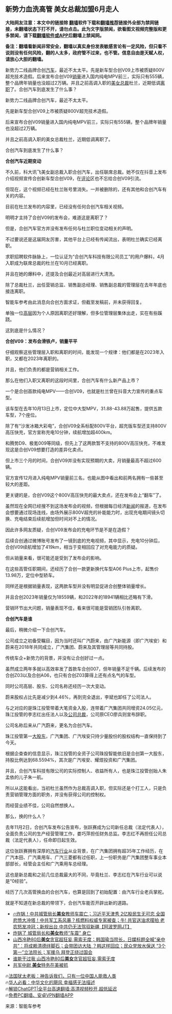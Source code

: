  <!-- 面包屑导航 --> <h2>新势力血洗高管 美女总裁加盟6月走人</h2> <p class="notice"><b>大陆网友注意：本文中的链接除 <a href="https://github.com/bannedbook/fanqiang" >翻墙</a>软件下载和<a href="https://github.com/killgcd/justmysocks/blob/master/README.md">翻墙推荐</a>链接外全部为禁网链接，未翻墙状态下打不开，请勿点击。此为文字版禁闻，欲看图文视频完整版和更多禁闻，请下载<a href="https://github.com/bannedbook/fanqiang">翻墙软件或APP</a>后翻墙上禁闻网。</p><p>备注：翻墙看新闻非常安全，翻墙以真实身份发表敏感言论有一定风险，但只看不说则没有任何风险，翻的人太多，政府管不过来，也不管。信息自由是天赋人权，请放心大胆的翻墙。</b></p>  <div class="entry"> <p id="summary">新势力二线品牌合创<a href="https://www.bannedbook.org/bnews/tag/%e6%b1%bd%e8%bd%a6/" class="st_tag internal_tag" rel="tag" title="标签 汽车 下的日志">汽车</a>，最近不太太平。先是新车型合创V09上市被质疑800V超充技术造假。后来宣布合创V09<a href="https://www.bannedbook.org/bnews/tag/%E9%94%80%E9%87%8F/" class="st_tag internal_tag" rel="tag" title="标签 销量 下的日志">销量</a>进入国内纯电MPV前三，实际只有555辆，整个品牌年销量也没超过2万辆。并且之前高调入职的<a href="https://www.bannedbook.org/bnews/tag/%e7%be%8e%e5%a5%b3/" class="st_tag internal_tag" rel="tag" title="标签 美女 下的日志">美女</a><a href="https://www.bannedbook.org/bnews/tag/%E6%80%BB%E8%A3%81/" class="st_tag internal_tag" rel="tag" title="标签 总裁 下的日志">总裁</a>杜兰，近期低调<a href="https://www.bannedbook.org/bnews/tag/%E7%A6%BB%E8%81%8C/" class="st_tag internal_tag" rel="tag" title="标签 离职 下的日志">离职</a>了。合创汽车到底发生了什么事？</p> <p>新势力二线品牌合创汽车，最近不太太平。</p> <p>先是新车型合创V09上市被质疑800V超充技术造假。</p> <p>后来宣布合创V09销量进入国内纯电MPV前三，实际只有555辆，整个品牌年销量也没超过2万辆。</p> <p>并且之前高调入职的美女总裁杜兰，近期低调离职了。</p> <p>合创汽车到底发生了什么事？</p> <p><strong>合创汽车近期变动</strong></p> <p>不久前，科大讯飞美女副总裁入职合创汽车，出任联席总裁。她不仅在抖音上发布介绍视频宣传合创新车型合创V09，在<span class='wp_keywordlink_affiliate'><a href="https://www.bannedbook.org/bnews/comments/" title="新闻评论" target="_blank">评论</a></span>区也不忘给合创V09引流。</p> <p>但现在，这个视频已经在杜兰账号里消失。一并被删除的，还有其他和合创汽车有关的内容。</p> <p>目前在杜兰发布的内容里，已经没有任何合创汽车相关视频。</p> <p>明明才主持了合创V09的发布会，难道这是离职了？</p> <p>但是，合创汽车官方并没有发布任何与杜兰职位变动相关的声明。</p> <p>不过要说还是这届网友厉害，其他平台上已经有传闻流出，表明杜兰确实已经离职。</p> <p>求职招聘软件脉脉上，一位认证为“合创汽车科技有限公司员工”的用户爆料，4月入职成为联席总裁的杜兰在10月已经离职。</p> <p>并且在她的爆料中，还提及合创最近对高层进行大清洗。</p> <p>除了总裁杜兰，出任营销总监、销售副总经理、销售副总裁的管理层在去年年底也接连离职。</p> <p>智能车参考由此消息向合创方面求证，但截至发稿前，并未获得回复。</p> <p>单独一位<span class='wp_keywordlink_affiliate'><a href="https://www.bannedbook.org/bnews/ccpdope/" title="中共高层内幕" target="_blank">高层</a></span>因为个人原因离职还好理解，但多位管理层集体出走，实在有些蹊跷。</p> <p>这到底是什么情况？</p> <p><strong>合创V09：发布会滑铁卢，销量平平</strong></p> <p>仔细观察这些管理层入职和离职的时间，能发现一个规律：他们都是在2023年入职，又都在2023年离职的。</p> <p>并且，他们负责的都是营销相关工作。</p> <p>那么在他们入职又离职的这段时间里，合创汽车有什么新产品上市？</p> <p>一个是合创首款纯电MPV——合创V09，也就是杜兰曾在抖音大力宣传的重点车型。</p> <p>该车型在去年10月13日上市，定位中大型MPV，31.88-43.88万起售，提供五款车型，7个座位。</p> <p>除了有“沙发冰箱大彩电”，合创V09全系标配800V平台，超充版车型还支持800V高压快充，官方宣称充电10分钟，续航增加超400km。</p> <p>和腾势D9、极氪009等同级，但先上了这两款暂不支持的800V高压快充，不难发现这是合创V09想要打造的差异化卖点。</p> <p>但上市三个月的时间，合创V09并没有实现预期的大卖，月销量最高不超过600辆。</p> <p>官方宣传12月进入纯电MPV销量前三名，也能从图中看出和前两名拥有一些甚至较大的差距。</p> <p>更关键的是，合创V09这个800V高压快充的最大卖点，还在发布会上“翻车”了。</p>  <p>虽然现在全网已经搜不到这场发布会的视频，但根据每日经济<span class='wp_keywordlink_affiliate'><a href="https://www.bannedbook.org/" title="新闻">新闻</a></span>的报道，在发布会想要通过现场连线，由场外展示800V超充的补能能力时，出现充电期间镜头切换、充电结束后续航增加但时间对不上的情况。</p> <p>因此许多网友质疑，合创V09发布会的充电环节是不是在造假？</p> <p>后续合创通过微博账号发布了一镜到底的充电视频，其中显示，充电10分钟后，合创V09续航增加了419km，相当于变相回应了对充电能力的质疑。</p> <p>但从销量来看，很可能还是受到了发布会的影响。</p> <p>在这些高管任职期间，还经历了合创一款更新换代车型A06 Plus上市，起售价13.98万，定位中型轿车。</p> <p>同样还是根据销量表现，这两款车型并没有明显促进合创整体销量增长。</p> <p>并且合创2023年销量仅为18559辆，和2022年的18941辆相比还略有下滑。</p> <p>营销环节出大问题，销量表现不佳，看来很可能是营销团队引咎离职。</p> <p><strong>合创汽车是谁</strong></p> <p>最后，稍微介绍一下合创汽车。</p> <p>公司成立之初备受瞩目，因为当时还叫广汽蔚来，由广汽新能源（即广汽埃安）和蔚来在2018年共同成立，广汽集团、蔚来及其管理层等共同持股。</p> <p>传统车企+新势力的背景，并没有让合创好过一点。</p> <p>虽然成立两年多就以高效率发了首款车合创007，但年销量不足千辆。后续发布的合创Z03以及合创A06，也只有合创Z03算得上还有点名气的车型。</p> <p>同时公司高层、股东、公司名称还经历一次大变动。</p> <p>蔚来股权占比先是减少到4.46%，再到完全退出，李斌也卸任了公司法人。</p>  <p>与之对应的是珠江投管带着大笔资金入股，连带着广汽集团共同增资24.05亿元，珠江投管的李志红出任法人以及<a href="https://www.bannedbook.org/bnews/tag/%E5%85%AC%E5%8F%B8%E6%80%BB%E8%A3%81/" class="st_tag internal_tag" rel="tag" title="标签 公司总裁 下的日志">公司总裁</a>，公司原CEO廖兵则宣布辞职。</p> <p>公司名称后来从广汽蔚来，更名为合创汽车。</p> <p>珠江投管第一<a href="https://www.bannedbook.org/bnews/tag/%E5%A4%A7%E8%82%A1%E4%B8%9C/" class="st_tag internal_tag" rel="tag" title="标签 大股东 下的日志">大股东</a>，广汽集团、广汽埃安只持少量股份的股权结构一直保持到了今天。</p> <p>根据企查查的信息显示，珠江投管的全资子公司珠投智能依旧是合创第一大股东，持股比例达到68.5594%，其次是广汽埃安、耀煜投资和广汽集团。</p> <p>并且，合创汽车科技有限公司的实际控制人、收益所有人，也是珠江投管创始人朱孟依的儿子朱一航。</p> <p>所以从这能看出，当初杜兰虽然作为总裁高调入职，但实际还是个打工人，只是负责营销管理方面的职务，并没有获得公司的控制权。</p> <p>而经营业绩不佳，公司自然想换人。</p> <p>那么，换的什么人？</p> <p>去年11月2日，合创汽车发布公告宣布，张跃赛成为公司新任总裁（法定代表人），全面负责公司的生产经营管理工作，娄巧萍担任财务总监。李志红不再担任公司总裁（法定代表人），任命即日起生效。</p> <p>这位张跃赛拥有深厚的<a href="https://www.bannedbook.org/bnews/tag/%E6%B1%BD%E8%BD%A6%E8%A1%8C%E4%B8%9A/" class="st_tag internal_tag" rel="tag" title="标签 汽车行业 下的日志">汽车行业</a>从业背景，在广汽集团拥有超35年工作经历，在广汽本田、广汽乘用车、广汽三菱都有过任职，上一份职务是广汽集团整车事业本部部长，经管会主任和广汽乘用车总经理。</p> <p>这也是新总裁和之前几位总裁最大的不同，毕竟杜兰、李志红在汽车行业可以说是“0经验”。</p> <p>经历了几次高管换血的合创汽车，也算是回到了初始配置：由汽车行业老兵掌舵。</p> <p>就是不知道在新总裁的带领下，合创汽车能否开辟出新的道路。</p> <!--<div id="taboola-mid-1"></div>--><ul class='op-related-articles' title='相关阅读'> <li><a href='https://www.bannedbook.org/bnews/sohnews/20240204/1996637.html' target='_blank'>🔥炸锅！中共城管局长<b>美女</b>教师车震亡；习近平天津秀 2亿股民生无可恋 全国悲愤大冲塔！中共军工系风暴？核燃料权威专家被查；牛! 共官送油求摆拍 老农怒发冲冠；新规出台 中共仍无法驾驭新疆【阿波罗网JT】</a></li> <li><a href='https://www.bannedbook.org/bnews/cnnews/20240203/1996421.html' target='_blank'>炸锅了 城管局长和<b>美女</b>教师“车震” 身亡</a></li> <li><a href='https://www.bannedbook.org/bnews/bannedvideo/20240202/1995861.html' target='_blank'>山西冷艳80后<b>美女</b>贪官超狂妄,需索无度；韩国瑜当院长，日媒标题全喊“亲中共”：将成赖清德绊脚石；会带团访大陆 ？韩这样回应；民众党放水保送 “3个第一”立法院长；军援乌 拜登正绕过国会</a></li> <li><a href='https://www.bannedbook.org/bnews/cnnews/20240201/1995583.html' target='_blank'>谁能干过我 山西冷艳80后<b>美女</b>贪官超狂妄,需索无度</a></li> <li><a href='https://www.bannedbook.org/bnews/ccpdope/20240201/1995491.html' target='_blank'>共军中尉 <b>美女</b>特务在美被抓</a></li> </ul> <p class="texttj"> 🔥<a href="https://www.bannedbook.org/bnews/ssgc/20230219/1850782.html" target="_blank">法国犹太老板：神告诉我们，只有一位中国人能救人类</a><br/> 🔥<a href="https://www.bannedbook.org/bnews/comments/20220220/1694796.html" target="_blank">华人必看：中华文化的飓风 幸福感无法描述</a><br/> 🔥<a href="https://github.com/bannedbook/fanqiang/wiki/V2ray%E6%9C%BA%E5%9C%BA" target="_blank">解锁ChatGPT|全平台高速翻墙:高清视频秒开,超低延迟</a><br/> 🔥<a href="https://github.com/bannedbook/fanqiang/wiki/%E7%A6%81%E9%97%BB%E7%BD%91%E5%AE%89%E5%8D%93%E7%BF%BB%E5%A2%99%E6%96%B0%E9%97%BBAPP" target="_blank">免费PC翻墙、安卓VPN翻墙APP</a><br/> </p><p class="src-info">来源：智能车参考 </p> <a name='sharetosocial'></a> <div style="margin-bottom:5px;padding-bottom:5px;clear:both"> <div id="archive-pix-1" class="banner-ads"> <!-- AuctionX Display platform tag START --> <div id="27602x728x90x621x_ADSLOT1" clicktrack="%%CLICK_URL_ESC%%"></div>  <!-- AuctionX Display platform tag END --> </div> <div id="archive-pix-2" class="banner-ads"> <!-- AuctionX Display platform tag START --> <div id="27556x300x250x621x_ADSLOT1" clicktrack="%%CLICK_URL_ESC%%" style="margin:0 auto;text-align:center"></div>  <!-- AuctionX Display platform tag END --> </div> </div>  <div id="archive-pix-1" class="banner-ads"> <!-- AuctionX Display platform tag START --> <div id="27603x728x90x621x_ADSLOT1" clicktrack="%%CLICK_URL_ESC%%"></div>  <!-- AuctionX Display platform tag END --> </div> </div><!--END ENTRY--> 